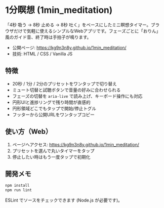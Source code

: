 # 1分瞑想 (1min_meditation)

「4秒 吸う → 8秒 止める → 8秒 吐く」をベースにしたミニ瞑想タイマー。ブラウザだけで気軽に使えるシンプルなWebアプリです。フェーズごとに「おりん」風のガイド音、終了時は手拍子が鳴ります。

- 公開ページ: https://kg9n3n8y.github.io/1min_meditation/
- 技術: HTML / CSS / Vanilla JS

## 特徴
- 20秒 / 1分 / 2分のプリセットをワンタップで切り替え
- ミュート切替と試聴ボタンで音量の好みに合わせられる
- フェーズの切替を `aria-live` で読み上げ、キーボード操作にも対応
- 円形UIと進捗リングで残り時間が直感的
- 円形領域どこでもタップで開始/停止トグル
- フッターから公開URLをワンタップコピー

## 使い方（Web）
1. ページへアクセス: https://kg9n3n8y.github.io/1min_meditation/
2. プリセットを選んで丸いタイマーをタップ
3. 停止したい時はもう一度タップで初期化

## 開発メモ
```bash
npm install
npm run lint
```

ESLint でソースをチェックできます (Node.js が必要です)。
